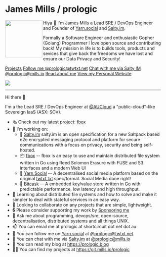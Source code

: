 # James Mills / prologic

<img align="left" width="120" height="120" src="https://avatars.githubusercontent.com/u/1290234?v=4" />

Hiya 👋 I'm James Mills a Lead SRE / DevOps Engineer and Founder of
[Yarn.social](https://yarn.social) and [Salty.im](https://salty.im).

Formally a Software Engineer and enthusiastic Gopher (Golang) Programmer
I love open source and contributing back! My mission in life is to builds
tools, products and sevices that give back the freedoms we have lost
and ensure our Data Privacy and Security!

[Projects](https://git.mills.io/prologic) [Follow me @prologic@twtxt.net](https://twtxt.net/user/prologic) [Chat with me via Salty IM @prologic@mills.io](im://prologic@mills.io) [Read about me](https://prologic.blog) [View my Personal Website](https://prologic.shortcircuit.net.au)

![](https://raw.githubusercontent.com/prologic/github-stats/main/generated/overview.svg)

----

Hi there 👋

I'm a the Lead SRE / DevOps Engineer at [@AUCloud](https://australiacloud.com.au)
a "public-cloud"-like Sovereign IaaS (ASX: SOV).

- 🗞 Check out my latest project: [fbox](https://git.mills.io/prologic/fbox)
- 🚧 I'm working on:
  - 🧂 [Salty.im](https://salty.im) salty.im is an open specification
       for a new Saltpack based e2e encrypted messaging protocol
       and platform for secure communications with a focus on privacy, security and being self-hosted.
  - 📦 [fbox](https://git.mills.io/prologic/fbox) -- fbox is an easy to use
       and maintain distributed file system written in Go using Reed Solomon
       Erasure with FUSE and S3 interfaces and a modern Web UI
  - 🧶 [Yarn.Social](https://yarn.social) -- A decentralised social media platform based on
       the original [twtxt.txt](https://twtxt.readthedocs.org) spec/format. Social Media done right!
  - 🔑 [Bitcask](https://git.mills.io/prologic/bitcask) -- A embedded
       key/value store written in [Go](https://golang.org) with predictable
       performance, low latency and high throughput.
- 📖 Learning about distributed file systems and how to solve and make it
     simpler to deal with stateful services in an easy way.
- 🙋 Looking to collaborate on any projects that are simple, lightweight.
- 💲 Please consider supporting my work by [Sponsoring me](https://github.com/sponsors/prologic)
- 💬 Ask me about programming, devops/sre, open-source, decentralisation,
     distributed systems and all things UNIX.
- 📫 You can email me at prologic at shortcircuit dot net dot au
- 📕 You can follow me on [Yarn.social](https://yarn.social) at [@prologic@twtxt.net](https://twtxt.net/~prologic)
- 🧂 You can chat with me via [Salty.im](https://salty.im) at [@prologic@mills.io](im://prologic@mills.io)
- 📰 You can read my blog at https://prologic.blog
- 👨‍💻 You can find my projects at https://git.mills.io/prologic
